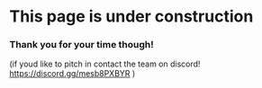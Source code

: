 # This page is under construction
### Thank you for your time though!

(if youd like to pitch in contact the team on discord! https://discord.gg/mesb8PXBYR )
